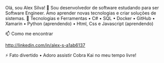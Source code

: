 Olá, sou Alex Silva! 👋
Sou desenvolvedor de software estudando para ser Software Engineer. Amo aprender novas tecnologias e criar soluções de sistemas.
🚀 Tecnologias e Ferramentas
•	C#
•	SQL
•	Docker
•	GitHub
•	Xamarin
•	Python (aprendendo)
•	Html, Css e Javascript (aprendendo)

📫 Como me encontrar

http://linkedin.com/in/alex-s-a1ab6137

⚡ Fato divertido
•	Adoro assistir Cobra Kai no meu tempo livre! 
